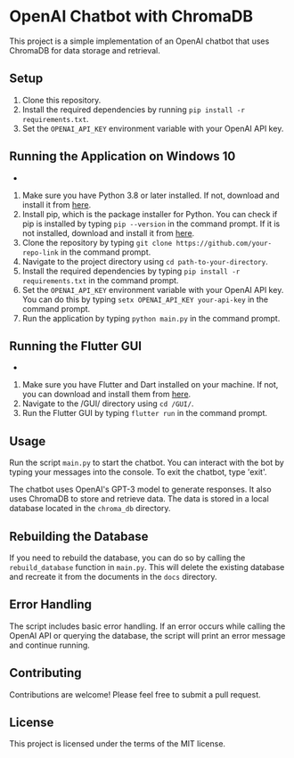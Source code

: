 # OpenAI Chatbot with ChromaDB

This project is a simple implementation of an OpenAI chatbot that uses ChromaDB for data storage and retrieval.

## Setup

1. Clone this repository.
2. Install the required dependencies by running `pip install -r requirements.txt`.
3. Set the `OPENAI_API_KEY` environment variable with your OpenAI API key.

## Running the Application on Windows 10
+
1. Make sure you have Python 3.8 or later installed. If not, download and install it from [here](https://www.python.org/downloads/).
2. Install pip, which is the package installer for Python. You can check if pip is installed by typing `pip --version` in the command prompt. If it is not installed, download and install it from [here](https://pip.pypa.io/en/stable/installation/).
3. Clone the repository by typing `git clone https://github.com/your-repo-link` in the command prompt.
4. Navigate to the project directory using `cd path-to-your-directory`.
5. Install the required dependencies by typing `pip install -r requirements.txt` in the command prompt.
6. Set the `OPENAI_API_KEY` environment variable with your OpenAI API key. You can do this by typing `setx OPENAI_API_KEY your-api-key` in the command prompt.
7. Run the application by typing `python main.py` in the command prompt.

## Running the Flutter GUI
+
1. Make sure you have Flutter and Dart installed on your machine. If not, you can download and install them from [here](https://flutter.dev/docs/get-started/install).
2. Navigate to the /GUI/ directory using `cd /GUI/`.
3. Run the Flutter GUI by typing `flutter run` in the command prompt.

## Usage

Run the script `main.py` to start the chatbot. You can interact with the bot by typing your messages into the console. To exit the chatbot, type 'exit'.

The chatbot uses OpenAI's GPT-3 model to generate responses. It also uses ChromaDB to store and retrieve data. The data is stored in a local database located in the `chroma_db` directory.

## Rebuilding the Database

If you need to rebuild the database, you can do so by calling the `rebuild_database` function in `main.py`. This will delete the existing database and recreate it from the documents in the `docs` directory.

## Error Handling

The script includes basic error handling. If an error occurs while calling the OpenAI API or querying the database, the script will print an error message and continue running.

## Contributing

Contributions are welcome! Please feel free to submit a pull request.

## License

This project is licensed under the terms of the MIT license.
